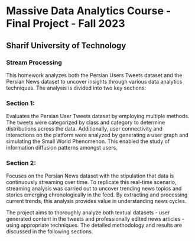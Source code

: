 # Massive Data Analytics Course - Final Project - Fall 2023
## Sharif University of Technology
### Stream Processing

This homework analyzes both the Persian Users Tweets dataset and the Persian News dataset to uncover insights through various data analytics techniques. The analysis is divided into two key
sections:
### Section 1:
Evaluates the Persian User Tweets dataset by employing multiple methods. The tweets were categorized by class and category to determine distributions across the data. Additionally, user connectivity and interactions on the platform were analyzed by generating a user graph and simulating the Small World Phenomenon. This enabled the study of information diffusion patterns amongst users.
### Section 2:
Focuses on the Persian News dataset with the stipulation that data is continuously streaming over time. To replicate this real-time scenario, streaming analysis was carried out to
uncover trending news topics and stories emerging chronologically in the feed. By extracting and processing current trends, this analysis provides value in understanding news cycles.

The project aims to thoroughly analyze both textual datasets - user generated content in the tweets and professionally edited news articles - using appropriate techniques. The detailed methodology and results are discussed in the following sections.
